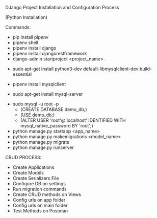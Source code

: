 DJango Project 
Installation and Configuration Process

(Python Installation)

Commands: 
- pip install pipenv
- pipenv shell
- pipenv install django
- pipenv install djangorestframework
- django-admin startproject <project_name> .
* sudo apt-get install python3-dev default-libmysqlclient-dev build-essential
- pipenv install mysqlclient
* sudo apt-get install mysql-server
- sudo mysql -u root -p
  - (CREATE DATABASE demo_db;)
  - (USE demo_db;)
  - (ALTER USER 'root'@'localhost' IDENTIFIED WITH mysql_native_password BY 'root';)
- python manage.py startapp <app_name>
- python manage.py makemigrations <model_name>
- python manage.py migrate
- python manage.py runserver <port>


CRUD PROCESS:
- Create Applications
- Create Models
- Create Serializers File 
- Configure DB on settings
- Run migration commands
- Create CRUD methods on Views
- Config urls on app folder
- Config urls on main folder
- Test Methods on Postman








